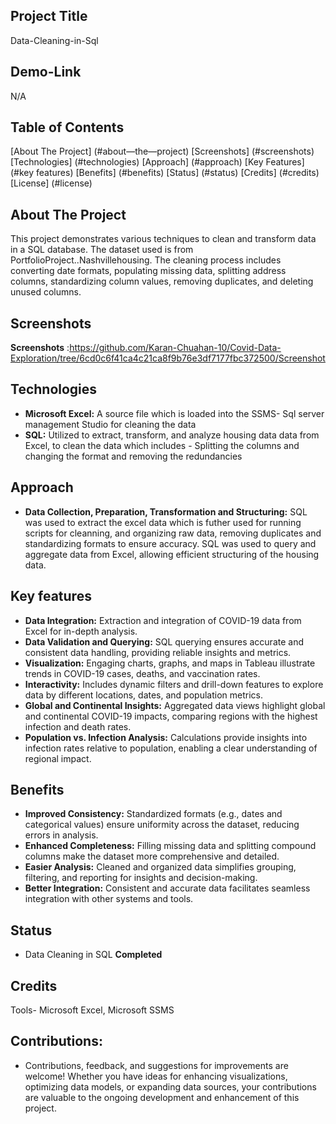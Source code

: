 ## Project Title
Data-Cleaning-in-Sql

## Demo-Link
N/A


## Table of Contents
[About The Project] (#about—the—project)
[Screenshots] (#screenshots)
[Technologies] (#technologies)
[Approach] (#approach)
[Key Features] (#key features)
[Benefits] (#benefits)
[Status] (#status)
[Credits] (#credits)
[License] (#license)

## About The Project
This project demonstrates various techniques to clean and transform data in a SQL database. The dataset used is from PortfolioProject..Nashvillehousing. The cleaning process includes converting date formats, populating missing data, splitting address columns, standardizing column values, removing duplicates, and deleting unused columns.

## Screenshots
**Screenshots** :https://github.com/Karan-Chuahan-10/Covid-Data-Exploration/tree/6cd0c6f41ca4c21ca8f9b76e3df7177fbc372500/Screenshot

## Technologies
- **Microsoft Excel:** A source file which is loaded into the SSMS- Sql server management Studio for cleaning the data 
- **SQL:** Utilized to extract, transform, and analyze housing data data from Excel, to clean the data which includes - Splitting the columns and changing the format and removing the redundancies

## Approach 
- **Data Collection, Preparation, Transformation and Structuring:** SQL was used to extract the excel data which is futher used for running scripts for cleanning, and organizing raw data, removing duplicates and standardizing formats to ensure accuracy. SQL was used to query and aggregate data from Excel, allowing efficient structuring of the housing data.

## Key features
- **Data Integration:** Extraction and integration of COVID-19 data from Excel for in-depth analysis.
- **Data Validation and Querying:** SQL querying ensures accurate and consistent data handling, providing reliable insights and metrics.
- **Visualization:** Engaging charts, graphs, and maps in Tableau illustrate trends in COVID-19 cases, deaths, and vaccination rates.
- **Interactivity:** Includes dynamic filters and drill-down features to explore data by different locations, dates, and population metrics.
- **Global and Continental Insights:** Aggregated data views highlight global and continental COVID-19 impacts, comparing regions with the highest infection and death rates.
- **Population vs. Infection Analysis:** Calculations provide insights into infection rates relative to population, enabling a clear understanding of regional impact.

## Benefits 
- **Improved Consistency:** Standardized formats (e.g., dates and categorical values) ensure uniformity across the dataset, reducing errors in analysis.
- **Enhanced Completeness:** Filling missing data and splitting compound columns make the dataset more comprehensive and detailed.
- **Easier Analysis:** Cleaned and organized data simplifies grouping, filtering, and reporting for insights and decision-making.
- **Better Integration:** Consistent and accurate data facilitates seamless integration with other systems and tools.

## Status 
- Data Cleaning in SQL **Completed**

## Credits 
Tools- Microsoft Excel, Microsoft SSMS 


## Contributions:
- Contributions, feedback, and suggestions for improvements are welcome! Whether you have ideas for enhancing visualizations, optimizing data models, or expanding data sources, your contributions are valuable to the ongoing development and enhancement of this project.
